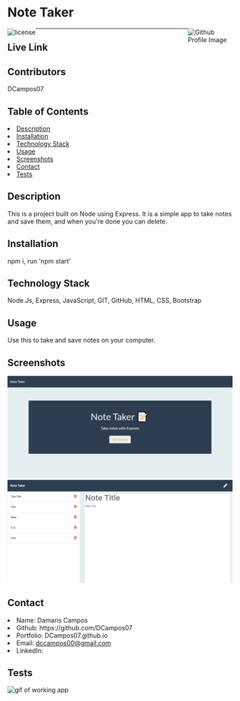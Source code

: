 # Note Taker
<img align="left" src="https://img.shields.io/badge/License-MIT-green" alt="license">
<img align="right" width="100" height="100" src="https://avatars0.githubusercontent.com/u/68753563?s=400&u=db8ed5c85d35601b1cace358ee79fa43b9f12676&v=4" alt="Github Profile Image"><hr>

## Live Link


## Contributors
DCampos07
    
## Table of Contents
<li><a href="#description">Description</a></li>  
<li><a href="#installation">Installation</a></li> 
<li><a href="#tech">Technology Stack</a></li> 
<li><a href="#usage">Usage</a></li> 
<li><a href="#screenshots">Screenshots</a></li> 
<li><a href="#contact">Contact</a></li> 
<li><a href="#tests">Tests</a></li> 
  
<h2 id= "description">Description</h2>
This is a project built on Node using Express. It is a simple app to take notes and save them, and when you're done you can delete.
  
<h2 id= "installation">Installation</h2>
npm i, run 'npm start'
    
<h2 id= "technology">Technology Stack</h2>
 Node.Js, Express, JavaScript, GIT, GitHub, HTML, CSS, Bootstrap
  
<h2 id= "usage">Usage</h2>
Use this to take and save notes on your computer.
  
<h2 id= "screenshots">Screenshots</h2>
<img src="public/assets/images/note-main.png" alt="screenshot of app">
<img src="public/assets/images/note-note.png" alt="screenshot of app">


<h2 id= "contact">Contact</h2>
<li>Name: Damaris Campos</li> 
<li>Github: https://github.com/DCampos07</li> 
<li>Portfolio: DCampos07.github.io</li>
<li>Email: <a href="mailto:dccampos00@gmail.com" target="_blank">dccampos00@gmail.com</a></li> 
<li>LinkedIn: </li> 
    
<h2 id= "tests">Tests</h2>
<img src="https://media.giphy.com/media/4stBDUifQQSSBQgDO5/source.mov" alt="gif of working app">
